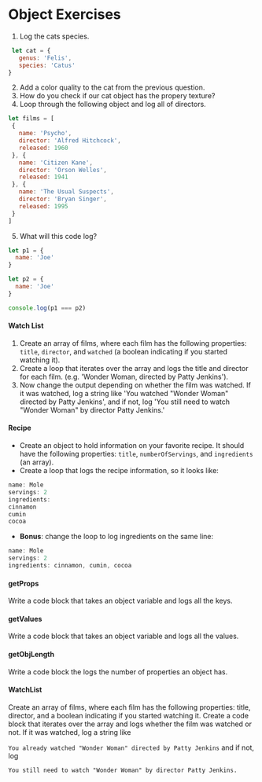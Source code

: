 # Object Exercises

1. Log the cats species. 
```js 
 let cat = {
   genus: 'Felis',
   species: 'Catus'
}
```
2. Add a color quality to the cat from the previous question. 
3. How do you check if our cat object has the propery texture? 
4. Loop through the following object and log all of directors.
``` js
let films = [
 {
   name: 'Psycho',
   director: 'Alfred Hitchcock',
   released: 1960
 }, {
   name: 'Citizen Kane',
   director: 'Orson Welles',
   released: 1941
 }, {
   name: 'The Usual Suspects',
   director: 'Bryan Singer',
   released: 1995
 }
]

```
5. What will this code log? 
```js
let p1 = {
  name: 'Joe'
}

let p2 = {
  name: 'Joe'
}

console.log(p1 === p2)

```

#### Watch List

1. Create an array of films, where each film has the following properties: `title`, `director`, and `watched` (a boolean indicating if you started watching it).
2. Create a loop that iterates over the array and logs the title and director for each film. (e.g. 'Wonder Woman, directed by Patty Jenkins').
3. Now change the output depending on whether the film was watched. If it was watched, log a string like 'You watched "Wonder Woman" directed by Patty Jenkins', and if not, log 'You still need to watch "Wonder Woman" by director Patty Jenkins.'

#### Recipe

* Create an object to hold information on your favorite recipe. It should have the following properties: `title`, `numberOfServings`, and `ingredients` (an array).
* Create a loop that logs the recipe information, so it looks like:

```javascript
name: Mole
servings: 2
ingredients:
cinnamon
cumin
cocoa
```

* **Bonus**: change the loop to log ingredients on the same line:

```javascript
name: Mole
servings: 2
ingredients: cinnamon, cumin, cocoa
```

#### getProps 
Write a code block that takes an object variable and logs all the keys. 


#### getValues
Write a code block that takes an object variable and logs all the values. 

#### getObjLength 
Write a code block the logs the number of properties an object has. 

#### WatchList
Create an array of films, where each film has the following properties: title, director, and a boolean indicating if you started watching it. 
Create a code block that iterates over the array and logs whether the film was watched or not. If it was watched, log a string like

`You already watched "Wonder Woman" directed by Patty Jenkins`
and if not, log

`You still need to watch "Wonder Woman" by director Patty Jenkins. `
